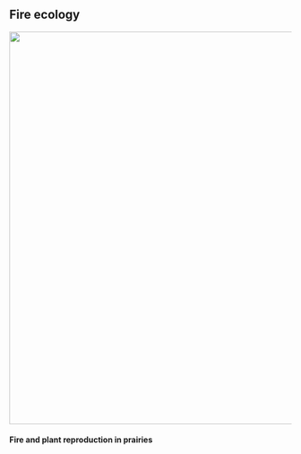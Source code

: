## Fire ecology

<img src="https://jaredjbeck.github.io/IMG_3328-1.jpg"  align="middle" width="700">
      

#### Fire and plant reproduction in prairies
